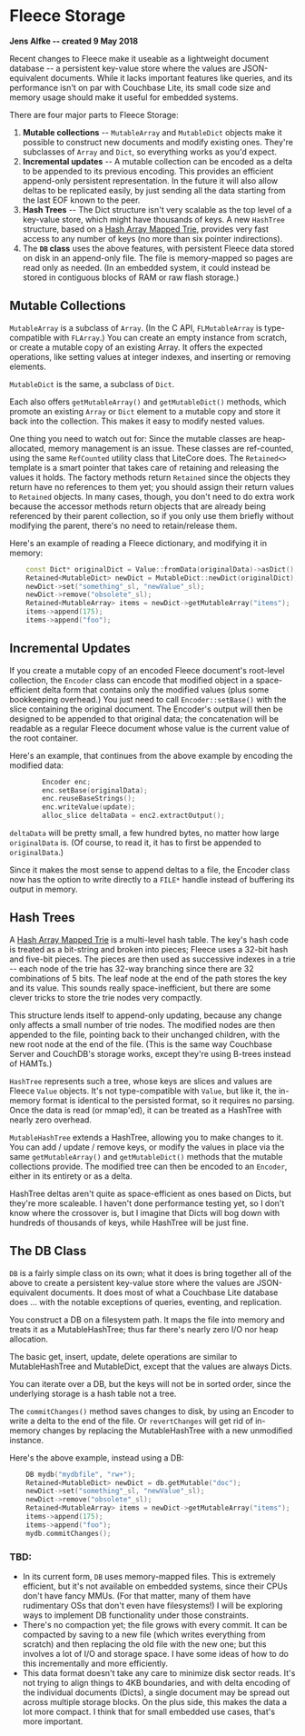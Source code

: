 # Fleece Storage

**Jens Alfke -- created 9 May 2018**

Recent changes to Fleece make it useable as a lightweight document database -- a persistent key-value store where the values are JSON-equivalent documents. While it lacks important features like queries, and its performance isn't on par with Couchbase Lite, its small code size and memory usage should make it useful for embedded systems.

There are four major parts to Fleece Storage:

1. **Mutable collections** -- `MutableArray` and `MutableDict` objects make it possible to construct new documents and modify existing ones. They're subclasses of `Array` and `Dict`, so everything works as you'd expect.
2. **Incremental updates** -- A mutable collection can be encoded as a delta to be appended to its previous encoding. This provides an efficient append-only persistent representation. In the future it will also allow deltas to be replicated easily, by just sending all the data starting from the last EOF known to the peer.
3. **Hash Trees** -- The Dict structure isn't very scalable as the top level of a key-value store, which might have thousands of keys. A new `HashTree` structure, based on a [Hash Array Mapped Trie][HAMT], provides very fast access to any number of keys (no more than six pointer indirections).
4. The **`DB` class** uses the above features, with persistent Fleece data stored on disk in an append-only file. The file is memory-mapped so pages are read only as needed. (In an embedded system, it could instead be stored in contiguous blocks of RAM or raw flash storage.)

## Mutable Collections

`MutableArray` is a subclass of `Array`. (In the C API, `FLMutableArray` is type-compatible with `FLArray`.) You can create an empty instance from scratch, or create a mutable copy of an existing Array. It offers the expected operations, like setting values at integer indexes, and inserting or removing elements.

`MutableDict` is the same, a subclass of `Dict`.

Each also offers `getMutableArray()` and `getMutableDict()` methods, which promote an existing `Array` or `Dict` element to a mutable copy and store it back into the collection. This makes it easy to modify nested values.

One thing you need to watch out for: Since the mutable classes are heap-allocated, memory management is an issue. These classes are ref-counted, using the same `RefCounted` utility class that LiteCore does. The `Retained<>` template is a smart pointer that takes care of retaining and releasing the values it holds. The factory methods return `Retained` since the objects they return have no references to them yet; you should assign their return values to `Retained` objects. In many cases, though, you don't need to do extra work because the accessor methods return objects that are already being referenced by their parent collection, so if you only use them briefly without modifying the parent, there's no need to retain/release them.

Here's an example of reading a Fleece dictionary, and modifying it in memory:

```c++
    const Dict* originalDict = Value::fromData(originalData)->asDict();
    Retained<MutableDict> newDict = MutableDict::newDict(originalDict);
    newDict->set("something"_sl, "newValue"_sl);
    newDict->remove("obsolete"_sl);
    Retained<MutableArray> items = newDict->getMutableArray("items");
    items->append(175);
    items->append("foo");     
```

## Incremental Updates

If you create a mutable copy of an encoded Fleece document's root-level collection, the `Encoder` class can encode that modified object in a space-efficient delta form that contains only the modified values (plus some bookkeeping overhead.) You just need to call `Encoder::setBase()` with the slice containing the original document. The Encoder's output will then be designed to be appended to that original data; the concatenation will be readable as a regular Fleece document whose value is the current value of the root container.

Here's an example, that continues from the above example by encoding the modified data:

```c++
        Encoder enc;
        enc.setBase(originalData);
        enc.reuseBaseStrings();
        enc.writeValue(update);
        alloc_slice deltaData = enc2.extractOutput();
```

`deltaData` will be pretty small, a few hundred bytes, no matter how large `originalData` is. (Of course, to read it, it has to first be appended to `originalData`.)

Since it makes the most sense to append deltas to a file, the Encoder class now has the option to write directly to a `FILE*` handle instead of buffering its output in memory.

## Hash Trees

A [Hash Array Mapped Trie][HAMT] is a multi-level hash table. The key's hash code is treated as a bit-string and broken into pieces; Fleece uses a 32-bit hash and five-bit pieces. The pieces are then used as successive indexes in a trie -- each node of the trie has 32-way branching since there are 32 combinations of 5 bits. The leaf node at the end of the path stores the key and its value. This sounds really space-inefficient, but there are some clever tricks to store the trie nodes very compactly.

This structure lends itself to append-only updating, because any change only affects a small number of trie nodes. The modified nodes are then appended to the file, pointing back to their unchanged children, with the new root node at the end of the file. (This is the same way Couchbase Server and CouchDB's storage works, except they're using B-trees instead of HAMTs.)

`HashTree` represents such a tree, whose keys are slices and values are Fleece `Value` objects. It's not type-compatible with `Value`, but like it, the in-memory format is identical to the persisted format, so it requires no parsing. Once the data is read (or mmap'ed), it can be treated as a HashTree with nearly zero overhead.

`MutableHashTree` extends a HashTree, allowing you to make changes to it. You can add / update / remove keys, or modify the values in place via the same `getMutableArray()` and `getMutableDict()` methods that the mutable collections provide. The modified tree can then be encoded to an `Encoder`, either in its entirety or as a delta.

HashTree deltas aren't quite as space-efficient as ones based on Dicts, but they're more scaleable. I haven't done performance testing yet, so I don't know where the crossover is, but I imagine that Dicts will bog down with hundreds of thousands of keys, while HashTree will be just fine.

## The DB Class

`DB` is a fairly simple class on its own; what it does is bring together all of the above to create a persistent key-value store where the values are JSON-equivalent documents. It does most of what a Couchbase Lite database does ... with the notable exceptions of queries, eventing, and replication.

You construct a DB on a filesystem path. It maps the file into memory and treats it as a MutableHashTree; thus far there's nearly zero I/O nor heap allocation.

The basic get, insert, update, delete operations are similar to MutableHashTree and MutableDict, except that the values are always Dicts.

You can iterate over a DB, but the keys will not be in sorted order, since the underlying storage is a hash table not a tree.

The `commitChanges()` method saves changes to disk, by using an Encoder to write a delta to the end of the file. Or `revertChanges` will get rid of in-memory changes by replacing the MutableHashTree with a new unmodified instance.

Here's the above example, instead using a DB:

```c++
    DB mydb("mydbfile", "rw+");
    Retained<MutableDict> newDict = db.getMutable("doc");
    newDict->set("something"_sl, "newValue"_sl);
    newDict->remove("obsolete"_sl);
    Retained<MutableArray> items = newDict->getMutableArray("items");
    items->append(175);
    items->append("foo");
    mydb.commitChanges();
```

### TBD:

* In its current form, `DB` uses memory-mapped files. This is extremely efficient, but it's not available on embedded systems, since their CPUs don't have fancy MMUs. (For that matter, many of them have rudimentary OSs that don't even have filesystems!) I will be exploring ways to implement DB functionality under those constraints.
* There's no compaction yet; the file grows with every commit. It can be compacted by saving to a new file (which writes everything from scratch) and then replacing the old file with the new one; but this involves a lot of I/O and storage space. I have some ideas of how to do this incrementally and more efficiently.
* This data format doesn't take any care to minimize disk sector reads. It's not trying to align things to 4KB boundaries, and with delta encoding of the individual documents (Dicts), a single document may be spread out across multiple storage blocks. On the plus side, this makes the data a lot more compact. I think that for small embedded use cases, that's more important.


[HAMT]: https://en.wikipedia.org/wiki/Hash_array_mapped_trie
